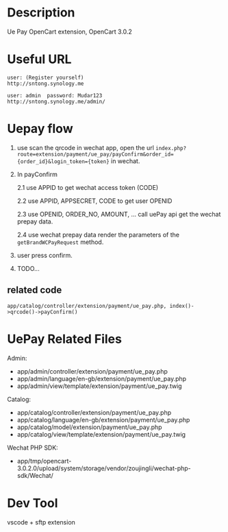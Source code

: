 # Description 
Ue Pay OpenCart extension, OpenCart 3.0.2

# Useful URL
```
user: (Register yourself)
http://sntong.synology.me

user: admin  password: Mudar123
http://sntong.synology.me/admin/
```

# Uepay flow
1. use scan the qrcode in wechat app, open the url `index.php?route=extension/payment/ue_pay/payConfirm&order_id={order_id}&login_token={token}` in wechat.

2. In payConfirm

    2.1 use APPID to get wechat access token (CODE)

    2.2 use APPID, APPSECRET, CODE to get user OPENID

    2.3 use OPENID, ORDER_NO, AMOUNT, ... call uePay api get the wechat prepay data.

    2.4 use wechat prepay data render the parameters of the `getBrandWCPayRequest` method.

3. user press confirm.

4. TODO...


## related code
```
app/catalog/controller/extension/payment/ue_pay.php, index()->qrcode()->payConfirm()
```



# UePay Related Files

Admin:

- app/admin/controller/extension/payment/ue_pay.php
- app/admin/language/en-gb/extension/payment/ue_pay.php
- app/admin/view/template/extension/payment/ue_pay.twig

Catalog:

- app/catalog/controller/extension/payment/ue_pay.php
- app/catalog/language/en-gb/extension/payment/ue_pay.php
- app/catalog/model/extension/payment/ue_pay.php
- app/catalog/view/template/extension/payment/ue_pay.twig

Wechat PHP SDK:
- app/tmp/opencart-3.0.2.0/upload/system/storage/vendor/zoujingli/wechat-php-sdk/Wechat/

# Dev Tool
vscode + sftp extension